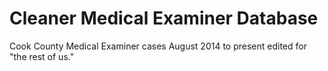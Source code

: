 # Cleaner Medical Examiner Database

Cook County Medical Examiner cases August 2014 to present edited for "the rest of us."

